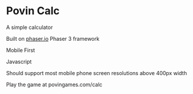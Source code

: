 # Povin Calc

A simple calculator

Built on [phaser.io](https://phaser.io) Phaser 3 framework

Mobile First

Javascript

Should support most mobile phone screen resolutions above 400px width

Play the game at povingames.com/calc

